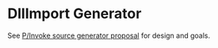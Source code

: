 # DllImport Generator

See [P/Invoke source generator proposal](https://github.com/dotnet/runtime/blob/master/docs/design/features/source-generator-pinvokes.md) for design and goals.